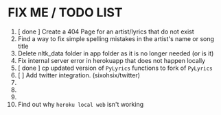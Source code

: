 # FIX ME / TODO LIST

1. [ done ] Create a 404 Page for an artist/lyrics that do not exist
2. Find a way to fix simple spelling mistakes in the artist's name or song title
3. Delete nltk_data folder in app folder as it is no longer needed (or is it)
4. Fix internal server error in herokuapp that does not happen locally
5. [ done ] cp updated version of `PyLyrics` functions to fork of `PyLyrics`
6. [ ] Add twitter integration. (sixohsix/twitter)
7. 
8. 
9.
10. Find out why `heroku local web` isn't working
